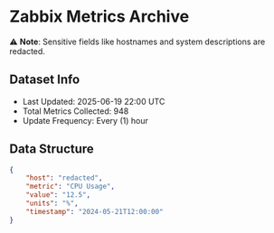 # Zabbix Metrics Archive

⚠️ **Note**: Sensitive fields like hostnames and system descriptions are redacted.

## Dataset Info
- Last Updated: 2025-06-19 22:00 UTC
- Total Metrics Collected: 948
- Update Frequency: Every (1) hour

## Data Structure
```json
{
    "host": "redacted",
    "metric": "CPU Usage",
    "value": "12.5",
    "units": "%",
    "timestamp": "2024-05-21T12:00:00"
}
```

